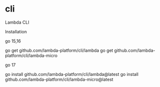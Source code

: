 # cli
Lambda CLI

Installation 

go 15,16

go get github.com/lambda-platform/cli/lambda
go get github.com/lambda-platform/cli/lambda-micro

go 17 


go install github.com/lambda-platform/cli/lambda@latest
go install github.com/lambda-platform/cli/lambda-micro@latest
